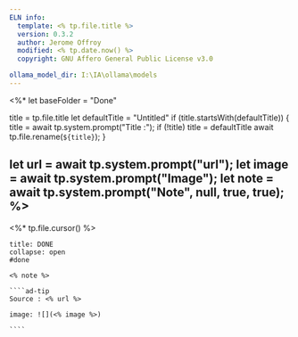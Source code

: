 ```yaml
---
ELN info:
  template: <% tp.file.title %>
  version: 0.3.2
  author: Jerome Offroy
  modified: <% tp.date.now() %>
  copyright: GNU Affero General Public License v3.0

ollama_model_dir: I:\IA\ollama\models
---
```

<%*
  let baseFolder = "Done"

  title = tp.file.title
  let defaultTitle = "Untitled"
  if (title.startsWith(defaultTitle)) {
    title = await tp.system.prompt("Title :");
    if (!title) title = defaultTitle
    await tp.file.rename(`${title}`);
  }

let url = await tp.system.prompt("url");
let image = await tp.system.prompt("Image");
let note = await tp.system.prompt("Note", null, true, true);
%>
---
<%* tp.file.cursor() %>
`````ad-done
title: DONE
collapse: open
#done

<% note %>

````ad-tip
Source : <% url %>

image: ![](<% image %>)

````

`````
